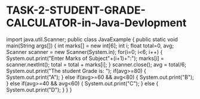 # TASK-2-STUDENT-GRADE-CALCULATOR-in-Java-Devlopment
import java.util.Scanner;
public class JavaExample
{
public static void main(String args[])
{
int marks[] = new int[6];
int i;
float total=0, avg;
Scanner scanner = new Scanner(System.in);
for(i=0; i<6; i++) {
System.out.print("Enter Marks of Subject"+(i+1)+":");
marks[i] = scanner.nextInt();
total = total + marks[i];
}
scanner.close();
avg = total/6;
System.out.print("The student Grade is: ");
if(avg>=80)
{
System.out.print("A");
}
else if(avg>=60 && avg<80)
{
System.out.print("B");
}
else if(avg>=40 && avg<60)
{
System.out.print("C");
}
else
{
System.out.print("D");
}
}
}
